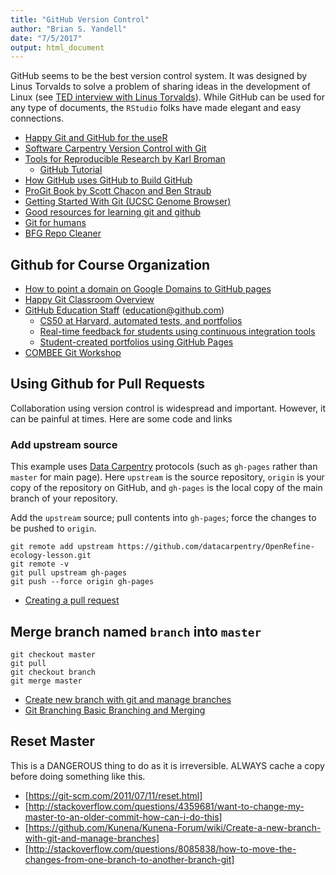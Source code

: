 ```yaml
---
title: "GitHub Version Control"
author: "Brian S. Yandell"
date: "7/5/2017"
output: html_document
---
```


GitHub seems to be the best version control system. It was designed by Linus Torvalds to solve a problem of sharing ideas in the development of Linux (see [TED interview with Linus Torvalds](https://www.ted.com/talks/linus_torvalds_the_mind_behind_linux)).
While GitHub can be used for any type of documents, the `RStudio` folks have made elegant and easy connections.

- [Happy Git and GitHub for the useR](http://happygitwithr.com/)
- [Software Carpentry Version Control with Git](http://swcarpentry.github.io/git-novice/)
- [Tools for Reproducible Research by Karl Broman](http://kbroman.org/Tools4RR/)
    + [GitHub Tutorial](http://kbroman.org/github_tutorial/)
- [How GitHub uses GitHub to Build
        GitHub](https://speakerdeck.com/holman/how-github-uses-github-to-build-github)
- [ProGit Book by Scott Chacon and Ben Straub](https://git-scm.com/book/en/v2)
- [Getting Started With Git (UCSC Genome Browser)](http://genomewiki.ucsc.edu/index.php/Getting_Started_With_Git)
- [Good resources for learning git and github](https://help.github.com/articles/good-resources-for-learning-git-and-github/)
- [Git for humans](https://speakerdeck.com/alicebartlett/git-for-humans)
- [BFG Repo Cleaner](https://rtyley.github.io/bfg-repo-cleaner/)

## Github for Course Organization
 
- [How to point a domain on Google Domains to GitHub pages](http://www.curtismlarson.com/blog/2015/04/12/github-pages-google-domains/)
- [Happy Git Classroom Overview](http://happygitwithr.com/classroom-overview.html)
- [GitHub Education Staff](https://education.github.community) (education@github.com)
    + [CS50 at Harvard, automated tests, and portfolios](https://github.com/blog/2322-how-cs50-at-harvard-uses-github-to-teach-computer-science)
    + [Real-time feedback for students using continuous integration tools](https://github.com/blog/2324-real-time-feedback-for-students-using-continuous-integration-tools)
    + [Student-created portfolios using GitHub Pages](https://education.github.community/t/who-uses-github-pages-portfolios-peer-learning/9365)
- [COMBEE Git Workshop](https://combee-uw-madison.github.io/2017-09-29-git-workshop/setup/)
    
## Using Github for Pull Requests

Collaboration using version control is widespread and important.
However, it can be painful at times. Here are some code and links

### Add upstream source

This example uses [Data Carpentry](http://datacarpentry.org) protocols (such as `gh-pages` rather than `master` for main page). Here `upstream` is the source repository, `origin` is your copy of the repository on GitHub, and `gh-pages` is the local copy of the main branch of your repository.

Add the `upstream` source; pull contents into `gh-pages`; force the changes to be pushed to `origin`.

```
git remote add upstream https://github.com/datacarpentry/OpenRefine-ecology-lesson.git
git remote -v
git pull upstream gh-pages
git push --force origin gh-pages
```

- [Creating a pull request](https://help.github.com/articles/creating-a-pull-request/)
 
## Merge branch named `branch` into `master`

```
git checkout master
git pull
git checkout branch
git merge master
```

- [Create new branch with git and manage branches](https://github.com/Kunena/Kunena-Forum/wiki/Create-a-new-branch-with-git-and-manage-branches) 
- [Git Branching Basic Branching and Merging](https://git-scm.com/book/en/v2/Git-Branching-Basic-Branching-and-Merging)
 
## Reset Master

This is a DANGEROUS thing to do as it is irreversible. ALWAYS cache a copy before doing something like this.

- [https://git-scm.com/2011/07/11/reset.html]
- [http://stackoverflow.com/questions/4359681/want-to-change-my-master-to-an-older-commit-how-can-i-do-this]
- [https://github.com/Kunena/Kunena-Forum/wiki/Create-a-new-branch-with-git-and-manage-branches]
- [http://stackoverflow.com/questions/8085838/how-to-move-the-changes-from-one-branch-to-another-branch-git]
 
